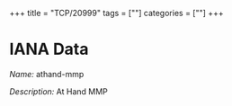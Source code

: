 +++
title = "TCP/20999"
tags = [""]
categories = [""]
+++

# IANA Data

_Name:_ athand-mmp

_Description:_ At Hand MMP

